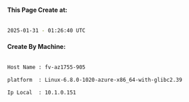 
   
#### This Page Create at:

```bash

2025-01-31 - 01:26:40 UTC

```

#### Create By Machine:

```bash

Host Name : fv-az1755-905

platform  : Linux-6.8.0-1020-azure-x86_64-with-glibc2.39

Ip Local  : 10.1.0.151

```

